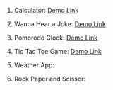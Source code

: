 1. Calculator:
  [Demo Link](https://srilekhap27.github.io/Mini-Fun-Projects/Calculator/calculator.html#calculator)

2. Wanna Hear a Joke:
  [Demo Link](https://srilekhap27.github.io/Mini-Fun-Projects/Joke_Generator/joke.html#wanna_hear_a_joke)

3. Pomorodo Clock:
  [Demo Link](https://srilekhap27.github.io/Mini-Fun-Projects/Pomodoro_Clock/pomodoro.html#Pomodoro)

4. Tic Tac Toe Game:
  [Demo Link](https://srilekhap27.github.io/Mini-Fun-Projects/Tic_tac_toe/Tic_tac_toe.html#Tic_tac_toe)

5. Weather App:

6. Rock Paper and Scissor: